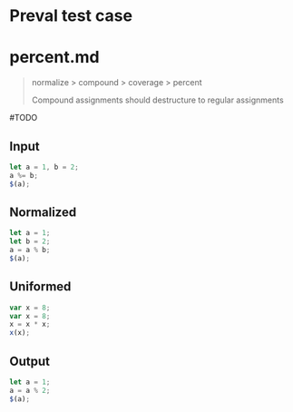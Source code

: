 # Preval test case

# percent.md

> normalize > compound > coverage > percent
>
> Compound assignments should destructure to regular assignments

#TODO

## Input

`````js filename=intro
let a = 1, b = 2;
a %= b;
$(a);
`````

## Normalized

`````js filename=intro
let a = 1;
let b = 2;
a = a % b;
$(a);
`````

## Uniformed

`````js filename=intro
var x = 8;
var x = 8;
x = x * x;
x(x);
`````

## Output

`````js filename=intro
let a = 1;
a = a % 2;
$(a);
`````
